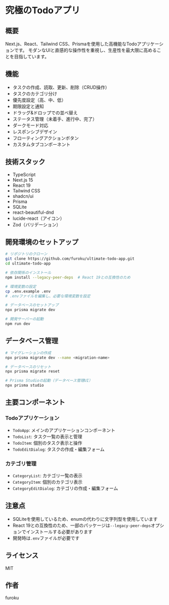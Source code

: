 # 究極のTodoアプリ

## 概要
Next.js、React、Tailwind CSS、Prismaを使用した高機能なTodoアプリケーションです。
モダンなUIと直感的な操作性を重視し、生産性を最大限に高めることを目指しています。

## 機能
- タスクの作成、読取、更新、削除（CRUD操作）
- タスクのカテゴリ分け
- 優先度設定（高、中、低）
- 期限設定と通知
- ドラッグ&ドロップでの並べ替え
- ステータス管理（未着手、進行中、完了）
- ダークモード対応
- レスポンシブデザイン
- フローティングアクションボタン
- カスタムタブコンポーネント

## 技術スタック
- TypeScript
- Next.js 15
- React 19
- Tailwind CSS
- shadcn/ui
- Prisma
- SQLite
- react-beautiful-dnd
- lucide-react（アイコン）
- Zod（バリデーション）

## 開発環境のセットアップ

```bash
# リポジトリのクローン
git clone https://github.com/furoku/ultimate-todo-app.git
cd ultimate-todo-app

# 依存関係のインストール
npm install --legacy-peer-deps  # React 19との互換性のため

# 環境変数の設定
cp .env.example .env
# .envファイルを編集し、必要な環境変数を設定

# データベースのセットアップ
npx prisma migrate dev

# 開発サーバーの起動
npm run dev
```

## データベース管理

```bash
# マイグレーションの作成
npx prisma migrate dev --name <migration-name>

# データベースのリセット
npx prisma migrate reset

# Prisma Studioの起動（データベース管理UI）
npx prisma studio
```

## 主要コンポーネント

### Todoアプリケーション
- `TodoApp`: メインのアプリケーションコンポーネント
- `TodoList`: タスク一覧の表示と管理
- `TodoItem`: 個別のタスク表示と操作
- `TodoEditDialog`: タスクの作成・編集フォーム

### カテゴリ管理
- `CategoryList`: カテゴリ一覧の表示
- `CategoryItem`: 個別のカテゴリ表示
- `CategoryEditDialog`: カテゴリの作成・編集フォーム

## 注意点
- SQLiteを使用しているため、enumの代わりに文字列型を使用しています
- React 19との互換性のため、一部のパッケージは`--legacy-peer-deps`オプションでインストールする必要があります
- 開発時は`.env`ファイルが必要です

## ライセンス
MIT

## 作者
furoku
